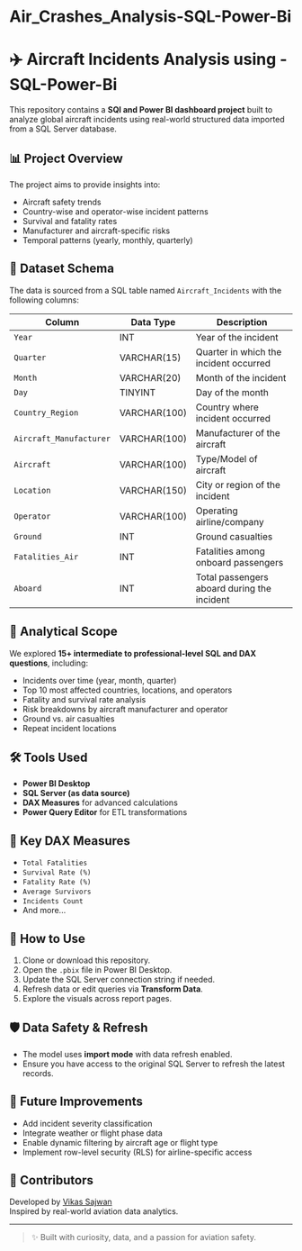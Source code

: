 # Air_Crashes_Analysis-SQL-Power-Bi
# ✈️ Aircraft Incidents Analysis using - SQL-Power-Bi

This repository contains a **SQl and Power BI dashboard project** built to analyze global aircraft incidents using real-world structured data imported from a SQL Server database.

## 📊 Project Overview

The project aims to provide insights into:
- Aircraft safety trends
- Country-wise and operator-wise incident patterns
- Survival and fatality rates
- Manufacturer and aircraft-specific risks
- Temporal patterns (yearly, monthly, quarterly)

## 📁 Dataset Schema

The data is sourced from a SQL table named `Aircraft_Incidents` with the following columns:

| Column                 | Data Type     | Description                                     |
|------------------------|---------------|-------------------------------------------------|
| `Year`                | INT           | Year of the incident                            |
| `Quarter`             | VARCHAR(15)   | Quarter in which the incident occurred          |
| `Month`               | VARCHAR(20)   | Month of the incident                           |
| `Day`                 | TINYINT       | Day of the month                                |
| `Country_Region`      | VARCHAR(100)  | Country where incident occurred                 |
| `Aircraft_Manufacturer` | VARCHAR(100)| Manufacturer of the aircraft                    |
| `Aircraft`            | VARCHAR(100)  | Type/Model of aircraft                          |
| `Location`            | VARCHAR(150)  | City or region of the incident                  |
| `Operator`            | VARCHAR(100)  | Operating airline/company                       |
| `Ground`              | INT           | Ground casualties                               |
| `Fatalities_Air`      | INT           | Fatalities among onboard passengers             |
| `Aboard`              | INT           | Total passengers aboard during the incident     |

## 🧠 Analytical Scope

We explored **15+ intermediate to professional-level SQL and DAX questions**, including:

- Incidents over time (year, month, quarter)
- Top 10 most affected countries, locations, and operators
- Fatality and survival rate analysis
- Risk breakdowns by aircraft manufacturer and operator
- Ground vs. air casualties
- Repeat incident locations

## 🛠 Tools Used

- **Power BI Desktop**  
- **SQL Server (as data source)**  
- **DAX Measures** for advanced calculations  
- **Power Query Editor** for ETL transformations

## 📌 Key DAX Measures

- `Total Fatalities`
- `Survival Rate (%)`
- `Fatality Rate (%)`
- `Average Survivors`
- `Incidents Count`
- And more...


## 📄 How to Use

1. Clone or download this repository.
2. Open the `.pbix` file in Power BI Desktop.
3. Update the SQL Server connection string if needed.
4. Refresh data or edit queries via **Transform Data**.
5. Explore the visuals across report pages.


## 🛡️ Data Safety & Refresh

- The model uses **import mode** with data refresh enabled.
- Ensure you have access to the original SQL Server to refresh the latest records.

## 🚀 Future Improvements

- Add incident severity classification
- Integrate weather or flight phase data
- Enable dynamic filtering by aircraft age or flight type
- Implement row-level security (RLS) for airline-specific access

## 🙌 Contributors

Developed by [Vikas Sajwan]([https://github.com/Vikas-Sajwan])  
Inspired by real-world aviation data analytics.

---

> ✨ Built with curiosity, data, and a passion for aviation safety.
